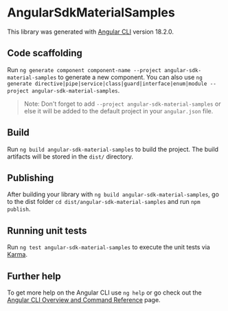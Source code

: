 # AngularSdkMaterialSamples

This library was generated with [Angular CLI](https://github.com/angular/angular-cli) version 18.2.0.

## Code scaffolding

Run `ng generate component component-name --project angular-sdk-material-samples` to generate a new component. You can also use `ng generate directive|pipe|service|class|guard|interface|enum|module --project angular-sdk-material-samples`.
> Note: Don't forget to add `--project angular-sdk-material-samples` or else it will be added to the default project in your `angular.json` file. 

## Build

Run `ng build angular-sdk-material-samples` to build the project. The build artifacts will be stored in the `dist/` directory.

## Publishing

After building your library with `ng build angular-sdk-material-samples`, go to the dist folder `cd dist/angular-sdk-material-samples` and run `npm publish`.

## Running unit tests

Run `ng test angular-sdk-material-samples` to execute the unit tests via [Karma](https://karma-runner.github.io).

## Further help

To get more help on the Angular CLI use `ng help` or go check out the [Angular CLI Overview and Command Reference](https://angular.dev/tools/cli) page.
